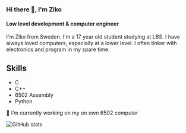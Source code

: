 ### Hi there 👋, I'm Ziko
#### Low level development & computer engineer
I'm Ziko from Sweden. I'm a 17 year old student studying at LBS. I have always loved computers, especially at a lower level. I often tinker with electronics and program in my spare time.

## Skills
* C
* C++
* 6502 Assembly
* Python

🔭 I’m currently working on my on own 6502 computer 

![GitHub stats](https://github-readme-stats.vercel.app/api?username=Zika-dev&show_icons=true)  
